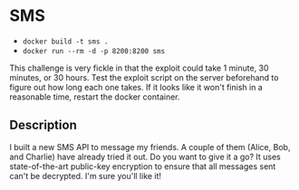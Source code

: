 # SMS

* `docker build -t sms .`
* `docker run --rm -d -p 8200:8200 sms`

This challenge is very fickle in that the exploit could take 1 minute, 30 minutes, or 30 hours. Test the exploit script on the server beforehand to figure out how long each one takes. If it looks like it won't finish in a reasonable time, restart the docker container.

## Description

I built a new SMS API to message my friends. A couple of them (Alice, Bob, and Charlie) have already tried it out. Do you want to give it a go? It uses state-of-the-art public-key encryption to ensure that all messages sent can't be decrypted. I'm sure you'll like it!
